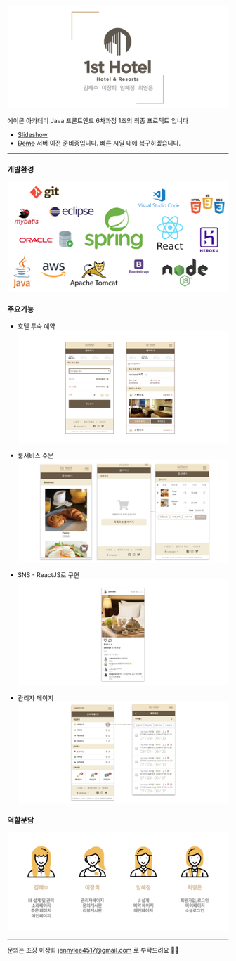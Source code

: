 ![main](https://github.com/acorn0301/hotel/blob/master/images/main.png?raw=true)

에이콘 아카데미 Java 프론트엔드 6차과정 1조의 최종 프로젝트 입니다  
* [Slideshow](https://drive.google.com/file/d/1vjzXh2sHRy2dE_zD_3oh_snAuWkGv6Pt/view?usp=sharing)  
* ~~[Demo]()~~ 서버 이전 준비중입니다. 빠른 시일 내에 복구하겠습니다.

---


### 개발환경
![개발환경](https://github.com/acorn0301/hotel/blob/master/images/스크린샷%202019-09-12%20오후%208.01.50.png?raw=true)

### 주요기능 

* 호텔 투숙 예약
![booking](https://github.com/acorn0301/hotel/blob/master/images/1booking.png?raw=true)

* 룸서비스 주문
![roomservice](https://github.com/acorn0301/hotel/blob/master/images/2roomservice.png?raw=true)

* SNS - ReactJS로 구현
![sns](https://github.com/acorn0301/hotel/blob/master/images/3sns.png?raw=true)

* 관리자 페이지
![admin](https://github.com/acorn0301/hotel/blob/master/images/4admin.png?raw=true)

### 역할분담

![팀원](https://github.com/acorn0301/hotel/blob/master/images/스크린샷%202019-09-12%20오후%208.06.38.png?raw=true)

---

문의는 조장 이장희 <jennylee4517@gmail.com> 로 부탁드려요 👩‍💻
